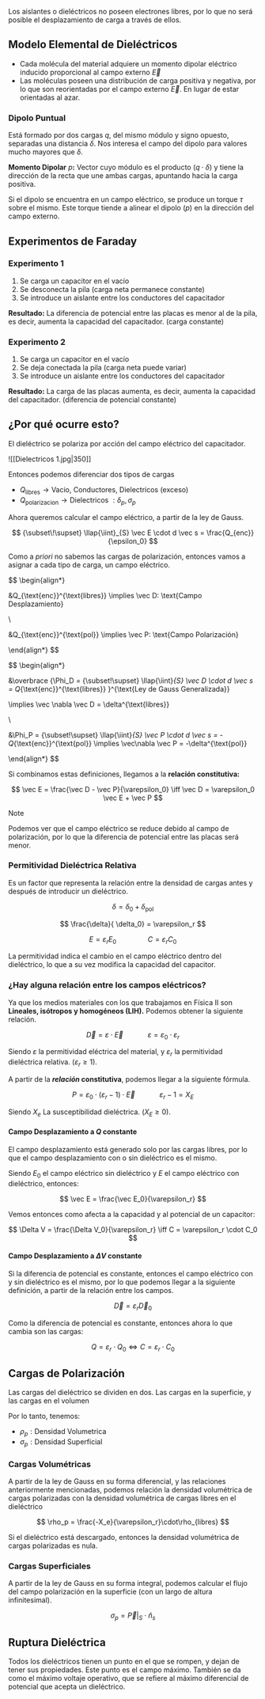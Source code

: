 Los aislantes o dieléctricos no poseen electrones libres, por lo que no será posible el desplazamiento de carga a través de ellos.

## Modelo Elemental de Dieléctricos

- Cada molécula del material adquiere un momento dipolar eléctrico inducido proporcional al campo externo $\vec E$
- Las moléculas poseen una distribución de carga positiva y negativa, por lo que son reorientadas por el campo externo $\vec E$. En lugar de estar orientadas al azar.

### Dipolo Puntual

Está formado por dos cargas $q$, del mismo módulo y signo opuesto, separadas una distancia $\delta$. Nos interesa el campo del dipolo para valores mucho mayores que $\delta$.

**Momento Dipolar** $p$**:** Vector cuyo módulo es el producto $(q\cdot\delta)$ y tiene la dirección de la recta que une ambas cargas, apuntando hacia la carga positiva.

Si el dipolo se encuentra en un campo eléctrico, se produce un torque $\tau$ sobre el mismo. Este torque tiende a alinear el dipolo $(p)$ en la dirección del campo externo.

## Experimentos de Faraday

### Experimento 1

1. Se carga un capacitor en el vacío
2. Se desconecta la pila (carga neta permanece constante)
3. Se introduce un aislante entre los conductores del capacitador

**Resultado:** La diferencia de potencial entre las placas es menor al de la pila, es decir, aumenta la capacidad del capacitador. (carga constante)

### Experimento 2

1. Se carga un capacitor en el vacío
2. Se deja conectada la pila (carga neta puede variar)
3. Se introduce un aislante entre los conductores del capacitador

**Resultado:** La carga de las placas aumenta, es decir, aumenta la capacidad del capacitador. (diferencia de potencial constante)

## ¿Por qué ocurre esto?

El dieléctrico se polariza por acción del campo eléctrico del capacitador.

![[Dielectricos 1.jpg|350]]

Entonces podemos diferenciar dos tipos de cargas

- $Q_{\text{libres}} \to \text{Vacio, Conductores, Dielectricos (exceso)}$
- $Q_{\text{polarizacion}} \to \text{Dielectricos }:\delta_p,\sigma_p$

Ahora queremos calcular el campo eléctrico, a partir de la ley de Gauss.

$$
{\subset\!\supset} \llap{\iint}_{S} \vec E  \cdot d \vec s = \frac{Q_{enc}}{\epsilon_0}
$$

Como a *priori* no sabemos las cargas de polarización, entonces vamos a asignar a cada tipo de carga, un campo eléctrico.

$$
\begin{align*}

&Q_{\text{enc}}^{\text{libres}} \implies \vec D: \text{Campo Desplazamiento}

\\

&Q_{\text{enc}}^{\text{pol}} \implies \vec P: \text{Campo Polarización}

\end{align*}
$$

$$
\begin{align*}

&\overbrace
{\Phi_D = {\subset\!\supset} \llap{\iint}_{S} \vec D \cdot   d \vec s = Q_{\text{enc}}^{\text{libres}}
}^{\text{Ley de Gauss Generalizada}}

\implies \vec \nabla \vec D = \delta^{\text{libres}}

\\

&\Phi_P = {\subset\!\supset} \llap{\iint}_{S} \vec P \cdot   d \vec s = -Q_{\text{enc}}^{\text{pol}} \implies \vec\nabla \vec P = -\delta^{\text{pol}}

\end{align*}
$$

Si combinamos estas definiciones, llegamos a la **relación constitutiva:**

$$
\vec E = \frac{\vec D - \vec P}{\varepsilon_0} \iff \vec D = \varepsilon_0 \vec E + \vec P
$$

> [!note]
> Podemos ver que el campo eléctrico se reduce debido al campo de polarización, por lo que la diferencia de potencial entre las placas será menor.

### Permitividad Dieléctrica Relativa

Es un factor que representa la relación entre la densidad de cargas antes y después de introducir un dieléctrico.

$$
\delta = \delta_0 + \delta_\text{pol}
$$

$$
\frac{\delta}{ \delta_0} = \varepsilon_r
$$

$$
E = \varepsilon_r E_0 \qquad\qquad C = \varepsilon_r C_0
$$

La permitividad indica el cambio en el campo eléctrico dentro del dieléctrico, lo que a su vez modifica la capacidad del capacitor.

### ¿Hay alguna relación entre los campos eléctricos?

Ya que los medios materiales con los que trabajamos en Física II son **Lineales, isótropos y homogéneos (LIH).** Podemos obtener la siguiente relación.

$$
\vec D = \varepsilon \cdot \vec E \quad\quad\quad\varepsilon = \varepsilon_0 \cdot \varepsilon_r
$$

Siendo $\varepsilon$ la permitividad eléctrica del material, y $\varepsilon_r$ la permitividad dieléctrica relativa. $(\varepsilon_r \geq 1)$.

A partir de la ***relación* constitutiva**, podemos llegar a la siguiente fórmula.

$$
P = \varepsilon_0 \cdot(\varepsilon_r - 1) \cdot \vec E \quad\quad\quad \varepsilon_r - 1 = X_E
$$

Siendo $X_e$ La susceptibilidad dieléctrica. $(X_E \geq 0)$.

#### Campo Desplazamiento a $Q$ constante

El campo desplazamiento está generado solo por las cargas libres, por lo que el campo desplazamiento con o sin dieléctrico es el mismo.

Siendo $E_0$ el campo eléctrico sin dieléctrico y $E$ el campo eléctrico con dieléctrico, entonces:

$$
\vec E = \frac{\vec E_0}{\varepsilon_r}
$$

Vemos entonces como afecta a la capacidad y al potencial de un capacitor:

$$
\Delta V = \frac{\Delta V_0}{\varepsilon_r} \iff C = \varepsilon_r \cdot C_0
$$

#### Campo Desplazamiento a $\Delta V$ constante

Si la diferencia de potencial es constante, entonces el campo eléctrico con y sin dieléctrico es el mismo, por lo que podemos llegar a la siguiente definición, a partir de la relación entre los campos.

$$
\vec D = \varepsilon_r \vec D_0
$$

Como la diferencia de potencial es constante, entonces ahora lo que cambia son las cargas:

$$
Q = \varepsilon_r \cdot Q_0 \iff C = \varepsilon_r \cdot C_0
$$

## Cargas de Polarización

Las cargas del dieléctrico se dividen en dos. Las cargas en la superficie, y las cargas en el volumen

Por lo tanto, tenemos:

- $\rho_p:\text{Densidad Volumetrica}$
- $\sigma_p:\text{Densidad Superficial}$

### Cargas Volumétricas

A partir de la ley de Gauss en su forma diferencial, y las relaciones anteriormente mencionadas, podemos relación la densidad volumétrica de cargas polarizadas con la densidad volumétrica de cargas libres en el dieléctrico

$$
\rho_p = \frac{-X_e}{\varepsilon_r}\cdot\rho_{libres}
$$

Si el dieléctrico está descargado, entonces la densidad volumétrica de cargas polarizadas es nula.

### Cargas Superficiales

A partir de la ley de Gauss en su forma integral, podemos calcular el flujo del campo polarización en la superficie (con un largo de altura infinitesimal).

$$
\sigma_p = \vec P |_S \cdot \hat n_{s}
$$

## Ruptura Dieléctrica

Todos los dieléctricos tienen un punto en el que se rompen, y dejan de tener sus propiedades. Este punto es el campo máximo. También se da como el máximo voltaje operativo, que se refiere al máximo diferencial de potencial que acepta un dieléctrico.
